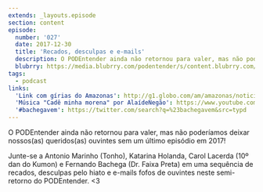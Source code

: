 ```yaml
---
extends: _layouts.episode
section: content
episode:
  number: '027'
  date: 2017-12-30
  title: 'Recados, desculpas e e-mails'
  description: O PODEntender ainda não retornou para valer, mas não poderíamos deixar nossos(as) queridos(as) ouvintes sem um último episódio em 2017!
  blubrry: https://media.blubrry.com/podentender/s/content.blubrry.com/podentender/PODEntender_027.mp3
tags:
  - podcast
links:
  'Link com gírias do Amazonas': http://g1.globo.com/am/amazonas/noticia/2014/06/g1-lanca-desafio-em-manaus-e-gringos-se-arriscam-em-girias-do-amazones.htm
  'Música "Cadê minha morena" por AlaídeNegão': https://www.youtube.com/watch?v=8CRIM_i2QFI
  '#bachegavem': https://twitter.com/search?q=%23bachegavem&src=typd
---
```


O PODEntender ainda não retornou para valer, mas não poderíamos deixar nossos(as) queridos(as)
ouvintes sem um último episódio em 2017!

Junte-se a Antonio Marinho (Tonho), Katarina Holanda, Carol Lacerda (10º dan do Kumon)
e Fernando Bachega (Dr. Faixa Preta) em uma sequência de recados, desculpas pelo hiato e
e-mails fofos de ouvintes neste semi-retorno do PODEntender. <3
